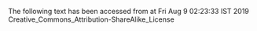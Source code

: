 The following text has been accessed from at Fri Aug 9 02:23:33 IST 2019
Creative_Commons_Attribution-ShareAlike_License
